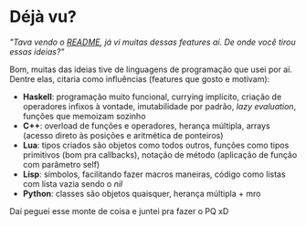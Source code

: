 Déjà vu?
========
_"Tava vendo o _[README](../README.md)_, já vi muitas dessas features aí. De onde você tirou essas
ideias?"_

Bom, muitas das ideias tive de linguagens de programação que usei por aí. Dentre
elas, citaria como influências (features que gosto e motivam):

- __Haskell__: programação muito funcional, currying implícito, criação de
operadores infixos à vontade, imutabilidade por padrão, _lazy evaluation_,
funções que memoizam sozinho
- __C++__: overload de funções e operadores, herança múltipla, arrays (acesso
direto às posições e aritmética de ponteiros)
- __Lua__: tipos criados são objetos como todos outros, funções como tipos
primitivos (bom pra callbacks), notação de método (aplicação de função com
parâmetro self)
- __Lisp__: símbolos, facilitando fazer macros maneiras, código como listas com
lista vazia sendo o _nil_
- __Python__: classes são objetos quaisquer, herança múltipla + mro

Daí peguei esse monte de coisa e juntei pra fazer o PQ xD
